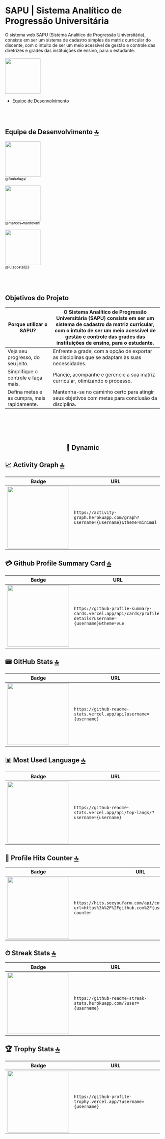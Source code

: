 # SAPU | Sistema Analítico de Progressão Universitária
O sistema web SAPU (Sistema Analítico de Progressão Universitária), consiste em ser um sistema de cadastro simples da matriz curricular do discente, com o intuito de ser um meio acessível de gestão e controle das diretrizes e grades das instituições de ensino, para o estudante.
<br><br>
<img src="http://web.sbs.ifc.edu.br/~rafael.riegel/SAPU/assets/img/logo.png" width=115><br>

- [Equipe de Desenvolvimento](#creators-)
<br><br><br><br>
## Equipe de Desenvolvimento [🔝](#welcome-badges-4-readmemd-profile)

[<img src="https://github.com/faelsriegel.png?size=115" width=115><br><sub>@faelsriegel</sub>](https://github.com/faelsriegel)

[<img src="https://github.com/marcos-mantovani.png?size=250" width=115><br><sub>@marcos-mantovani</sub>](https://github.com/marcos-mantovani) 

[<img src="https://github.com/luizcosta123.png?size=250" width=115><br><sub>@luizcosta123</sub>](https://github.com/luizcosta123) 
<br><br><br><br>
## Objetivos do Projeto

| Porque utilizar o SAPU?                                                                                                         | O Sistema Analítico de Progressão Universitária (SAPU) consiste em ser um sistema de cadastro da matriz curricular, com o intuito de ser um meio acessível de gestão e controle das grades das instituições de ensino, para o estudante.                                                                                                                 |
| --------------------------------------------------------------------------------------------------------------- | --------------------------------------------------------------------------------------------------------------------------------- |
 Veja seu progresso, do seu jeito.                                                      | Enfrente a grade, com a opção de exportar as disciplinas que se adaptam às suas necessidades.  |
 Simplifique o controle e faça mais.                                                      | Planeje, acompanhe e gerencie a sua matriz curricular, otimizando o processo.  |
 Defina metas e as cumpra, mais rapidamente.                                                     | Mantenha-se no caminho certo para atingir seus objetivos com metas para conclusão da disciplina.  |                                                                                            

<br><br><br><br>

<h2 align='center'>🔁 Dynamic </h2>

## 📈 Activity Graph [🔝](#welcome-badges-4-readmemd-profile)

| Badge                                                                                                       | URL                                                                            |
| ----------------------------------------------------------------------------------------------------------- | ------------------------------------------------------------------------------ |
| <img width='200' src="https://activity-graph.herokuapp.com/graph?username=alexandresanlim&theme=minimal" /> | `https://activity-graph.herokuapp.com/graph?username={username}&theme=minimal` |

## 💳 Github Profile Summary Card [🔝](#welcome-badges-4-readmemd-profile)

| Badge                                                                                                                                  | URL                                                                                                       |
| -------------------------------------------------------------------------------------------------------------------------------------- | --------------------------------------------------------------------------------------------------------- |
| <img width='200' src="https://github-profile-summary-cards.vercel.app/api/cards/profile-details?username=alexandresanlim&theme=vue" /> | `https://github-profile-summary-cards.vercel.app/api/cards/profile-details?username={username}&theme=vue` |

## 📟 GitHub Stats [🔝](#welcome-badges-4-readmemd-profile)

| Badge                                                                                         | URL                                                              |
| --------------------------------------------------------------------------------------------- | ---------------------------------------------------------------- |
| <img width='200' src="https://github-readme-stats.vercel.app/api?username=alexandresanlim" /> | `https://github-readme-stats.vercel.app/api?username={username}` |

## 📊 Most Used Language [🔝](#welcome-badges-4-readmemd-profile)

| Badge                                                                                                    | URL                                                                         |
| -------------------------------------------------------------------------------------------------------- | --------------------------------------------------------------------------- |
| <img width='200' src="https://github-readme-stats.vercel.app/api/top-langs/?username=alexandresanlim" /> | `https://github-readme-stats.vercel.app/api/top-langs/?username={username}` |

## 🎯 Profile Hits Counter [🔝](#welcome-badges-4-readmemd-profile)

| Badge                                                                                                                                                                                                                                              | URL                                                                                                                |
| -------------------------------------------------------------------------------------------------------------------------------------------------------------------------------------------------------------------------------------------------- | ------------------------------------------------------------------------------------------------------------------ |
| <img width='200' src="https://hits.seeyoufarm.com/api/count/incr/badge.svg?url=https%3A%2F%2Fgithub.com%2Falexandresanlim%2Fhit-counter&count_bg=%236DAC3D&title_bg=%23555555&icon=grafana.svg&icon_color=%23E7E7E7&title=hits&edge_flat=false" /> | `https://hits.seeyoufarm.com/api/count/incr/badge.svg?url=https%3A%2F%2Fgithub.com%2F{username}1212%2Fhit-counter` |

## ⏱ Streak Stats [🔝](#welcome-badges-4-readmemd-profile)

| Badge                                                                                            | URL                                                                 |
| ------------------------------------------------------------------------------------------------ | ------------------------------------------------------------------- |
| <img width='200' src="https://github-readme-streak-stats.herokuapp.com/?user=alexandresanlim" /> | `https://github-readme-streak-stats.herokuapp.com/?user={username}` |

## 🏆 Trophy Stats [🔝](#welcome-badges-4-readmemd-profile)

| Badge                                                                                        | URL                                                             |
| -------------------------------------------------------------------------------------------- | --------------------------------------------------------------- |
| <img width='200' src="https://github-profile-trophy.vercel.app/?username=alexandresanlim" /> | `https://github-profile-trophy.vercel.app/?username={username}` |
